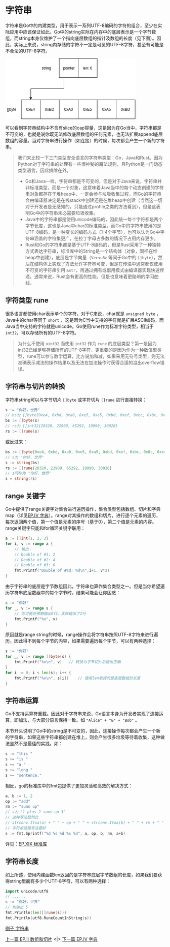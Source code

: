 # 字符串

字符串是Go中的内建类型，用于表示一系列UTF-8编码的字符的组合，至少在实际应用中应该保证如此。Go中的string实际在内存中的底层表示是一个字节数组，而string本身仅维护了一个指向底层数组的指针及数组的长度（见下图）。因此，实际上来说，string内存储的字符不一定是可见的UTF-8字符，甚至有可能是不合法的UTF-8字符。

![字符串的结构](imgs/go_string.png)

可以看到字符串结构中不含有slice的cap容量，这是因为在Go当中，字符串都是不可变的，也就是说你既无法修改底层数组的任何元素，也无法扩展append底层数组的容量。当对字符串进行操作（如连接）的时候，每次都会产生一个新的字符串。

> 我们来比较一下三门类型安全语言的字符串类型：Go，Java和Rust。因为Python对于字符串的处理有一些很神秘的魔法规则，且Python是一门动态类型语言，因此排除在外。
> - Go和Java一样，字符串都是不可变的，但是对于Java来说，字符串并非标准类型，而是一个对象，这意味着Java当中的每个动态创建的字符串对象都存在于堆heap中，一定会参与垃圾收集过程，而Go的字符串会由编译器决定是在栈stack中创建还是在堆heap中创建（当然这一切对于开发者是无感知的，只能通过profile之类的方法看到），但是这表明Go中的字符串未必需要垃圾收集。
> - Java中的字符串都是使用unicode编码的，因此统一每个字符都是两个字节长度，这也是Java中char的标准类型，而Go中的字符串使用的是UTF-8编码，是一种变长的编码方式（1-4个字节），也可以认为Go中字符串涵盖的字符集更广，在拉丁字母占多数的情况下占用内存更少。
> - Rust和Go的字符串都是基于UTF-8编码的，但是Rust采用了一种独特方式表达字符串，标准库中的String是一个结构体（对象，同样在堆heap中创建），底层是字节向量（`Vec<u8>` 等同于Go中的 `[]byte`），然后在结构体上实现了方法允许字符串可变，但是在传递中通常都仅使用不可变的字符串引用 `&str`，再通过拥有或借用模式由编译器实现快速传递。通常来说，Rust会有更高的性能，但是也意味着更陡峭的学习曲线。

## 字符类型 rune

很多语言都使用char表示单个的字符，对于C来说，char就是 `unsigned byte` ，Java中的char等同于 `short` ，这是因为C当中支持的字符就是扩展ASCII编码，而Java当中支持的字符就是unicode。Go使用rune作为标准字符类型，相当于 `int32`，可以存储所有的UTF-8字符。

> 为什么不使用 `uint32` 而使用 `int32` 作为 `rune` 的底层类型？第一是因为int32已经足够存储所有的UTF-8字符，更重要的是因为作为一种数值型类型，rune可以参与数学运算，比方说加和减，如果采用无符号类型，则无法准确表示减法的操作结果以及无法在加法操作时获得合适的溢出overflow错误。

## 字符串与切片的转换

字符串string可以与字节切片 `[]byte` 或字符切片 `[]rune` 进行直接转换：

```go
s := "你好，世界"
// bs为 []byte{0xe4, 0xbd, 0xa0, 0xe5, 0xa5, 0xbd, 0xef, 0xbc, 0x8c, 0xe4, 0xb8, 0x96, 0xe7, 0x95, 0x8c}
bs := []byte(s)
// rs为 []int32{20320, 22909, 65292, 19990, 30028}
rs := []rune(s)
```

或反过来：

```go
bs := []byte{0xe4, 0xbd, 0xa0, 0xe5, 0xa5, 0xbd, 0xef, 0xbc, 0x8c, 0xe4, 0xb8, 0x96, 0xe7, 0x95, 0x8c}
// s为 "你好，世界"
s := string(bs)
rs := []rune{20320, 22909, 65292, 19990, 30028}
// s同样为 "你好，世界"
s = string(rs)
```

## range 关键字

Go中提供了range关键字对集合进行遍历操作，集合类型包括数组、切片和字典map（详见[EP.IV 字典](Episode.IV.Map.md)）。range对其操作的数组和切片，进行逐个元素的遍历，每次返回两个值，第一个值是元素的序号（基于0），第二个值是元素的内容。range关键字只能和for循环关键字联用：

```go
a := []int{1, 2, 3}
for i, v := range a {
    // 输出：
    // Double of #1: 2
    // Double of #2: 4
    // Double of #3: 6
    fmt.Printf("Double of #%d: %d\n",i+1, v*2)
}
```

由于字符串的底层是字节数组因此，字符串也算作集合类型之一。但是当你希望遍历字符串底层数组中的每个字节时，结果可能会让你困惑：

```go
s := "你好"
for _, v := range s {
    // 你可能会预期输出6行，实际输出了2行
    fmt.Printf("%x", v)
}
```

原因就是range string的时候，range操作会将字符串按照UTF-8字符来进行遍历，因此得不到每个字节的内容，如果需要遍历每个字节，可以有两种选择：

```go
s := "你好"
for _, v := range []byte(s) {
    fmt.Printf("%x\n", v)   // 转换为字节切片后输出正确
}
for i := 0; i < len(s); i++ {
    fmt.Printf("%x\n", s[i])    // 使用len取得的是底层数组的长度
}
```

## 字符串运算

Go不支持运算符重载。因此对于字符串来说，Go语言本身为开发者实现了连接运算，即加法，与大部分语言保持一致。如 `"Alice" + "&" + "Bob"` 。

本节开头说明了Go中的string是不可变的，因此，连接操作每次都会产生一个新的字符串，如果这些字符串都创建在堆上，则会产生很多垃圾等待着收集，这种做法显然不是最佳的实践。如：

```go
s := "this "
s += "is "
s += "a "
s += "long "
s += "sentence."
```

相反，go的标准库中的fmt包提供了更加灵活和高效的解决方式：

```go
a, b := 1, 2
op := "add"
rm := "sums up"
// s为 "1 plus 2 sums up 3"
// 这种写法显然比
// strconv.Itoa(a) + " " + op + " " + strconv.Itoa(b) + " " + rm + " " + strconv.Itoa(a+b)
// 字符串连接写法要好
s := fmt.Sprintf("%d %s %d %s %d", a, op, b, rm, a+b)
```

详见：[EP.XIX 标准库](Episode.XIX.Stdlib.md)

## 字符串长度

如上所述，使用内建函数len返回的是字符串底层字节数组的长度，如果我们要获得string里面有多少个UTF-8字符，可以有两种选择：

```go
import unicode/utf8
// ......
s := "你好，世界"
// 均输出 5
fmt.Println(len([]rune(s)))
fmt.Println(utf8.RuneCountInString(s))
```

[例子 字符串](examples/ep03/string_type.go)

 [上一篇 EP.II 数组和切片](Episode.II.Slice.md) <|> [下一篇 EP.IV 字典](Episode.IV.Map.md)
